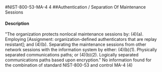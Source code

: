 #NIST-800-53-MA-4 4
##Authentication / Separation Of Maintenance Sessions
#### Description
"The organization protects nonlocal maintenance sessions by:
   (4)(a).  Employing [Assignment: organization-defined authenticators that are replay resistant]; and
   (4)(b).  Separating the maintenance sessions from other network sessions with the information system by either:
   (4)(b)(1).  Physically separated communications paths; or
   (4)(b)(2).  Logically separated communications paths based upon encryption."
No information found for the combination of standard NIST-800-53 and control MA-4 (4)
